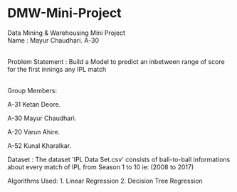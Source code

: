 # DMW-Mini-Project
Data Mining &amp; Warehousing Mini Project<br>
Name : Mayur Chaudhari. A-30<br><br>

Problem Statement : Build a Model to predict an inbetween range of score for the first innings any IPL match<br><br>

Group Members:<br>

A-31 Ketan Deore.<br>

A-30 Mayur Chaudhari.<br>

A-20 Varun Ahire.<br>

A-52 Kunal Kharalkar.<br>

Dataset : The dataset 'IPL Data Set.csv' consists of ball-to-ball informations about every match of IPL from Season 1 to 10 ie: (2008 to 2017)<br>

Algorithms Used: 1. Linear Regression 2. Decision Tree Regression<br>
